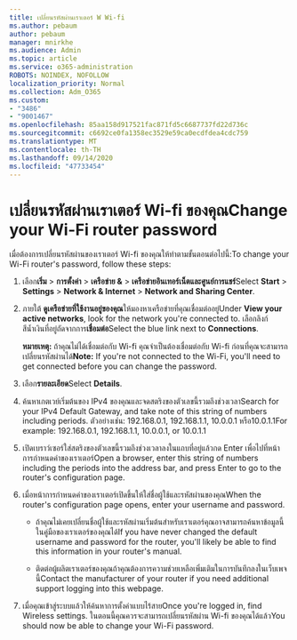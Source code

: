 ```yaml
---
title: เปลี่ยนรหัสผ่านเราเตอร์ W Wi-fi
ms.author: pebaum
author: pebaum
manager: mnirkhe
ms.audience: Admin
ms.topic: article
ms.service: o365-administration
ROBOTS: NOINDEX, NOFOLLOW
localization_priority: Normal
ms.collection: Adm_O365
ms.custom:
- "3486"
- "9001467"
ms.openlocfilehash: 85aa158d917521fac871fd5c6687737fd22d736c
ms.sourcegitcommit: c6692ce0fa1358ec3529e59ca0ecdfdea4cdc759
ms.translationtype: MT
ms.contentlocale: th-TH
ms.lasthandoff: 09/14/2020
ms.locfileid: "47733454"
---
```

# <a name="change-your-wi-fi-router-password"></a><span data-ttu-id="24cdd-102">เปลี่ยนรหัสผ่านเราเตอร์ Wi-fi ของคุณ</span><span class="sxs-lookup"><span data-stu-id="24cdd-102">Change your Wi-Fi router password</span></span>

<span data-ttu-id="24cdd-103">เมื่อต้องการเปลี่ยนรหัสผ่านของเราเตอร์ Wi-fi ของคุณให้ทำตามขั้นตอนต่อไปนี้:</span><span class="sxs-lookup"><span data-stu-id="24cdd-103">To change your Wi-Fi router's password, follow these steps:</span></span>

1. <span data-ttu-id="24cdd-104">เลือก**เริ่ม**  >  **การตั้งค่า**  >  **เครือข่าย &**  >  **เครือข่ายอินเทอร์เน็ตและศูนย์การแชร์**</span><span class="sxs-lookup"><span data-stu-id="24cdd-104">Select **Start** > **Settings** > **Network & Internet** > **Network and Sharing Center**.</span></span>

2. <span data-ttu-id="24cdd-105">ภายใต้ **ดูเครือข่ายที่ใช้งานอยู่ของคุณ**ให้มองหาเครือข่ายที่คุณเชื่อมต่ออยู่</span><span class="sxs-lookup"><span data-stu-id="24cdd-105">Under **View your active networks**, look for the network you're connected to.</span></span> <span data-ttu-id="24cdd-106">เลือกลิงก์สีน้ำเงินที่อยู่ถัดจากการ**เชื่อมต่อ**</span><span class="sxs-lookup"><span data-stu-id="24cdd-106">Select the blue link next to **Connections**.</span></span><br>

   <span data-ttu-id="24cdd-107">**หมายเหตุ:** ถ้าคุณไม่ได้เชื่อมต่อกับ Wi-fi คุณจำเป็นต้องเชื่อมต่อกับ Wi-fi ก่อนที่คุณจะสามารถเปลี่ยนรหัสผ่านได้</span><span class="sxs-lookup"><span data-stu-id="24cdd-107">**Note:** If you're not connected to the Wi-Fi, you'll need to get connected before you can change the password.</span></span>

3. <span data-ttu-id="24cdd-108">เลือก**รายละเอียด**</span><span class="sxs-lookup"><span data-stu-id="24cdd-108">Select **Details**.</span></span>

4. <span data-ttu-id="24cdd-109">ค้นหาเกตเวย์เริ่มต้นของ IPv4 ของคุณและจดสตริงของตัวเลขนี้รวมถึงช่วงเวลา</span><span class="sxs-lookup"><span data-stu-id="24cdd-109">Search for your IPv4 Default Gateway, and take note of this string of numbers including periods.</span></span> <span data-ttu-id="24cdd-110">ตัวอย่างเช่น: 192.168.0.1, 192.168.1.1, 10.0.0.1 หรือ10.0.1.1</span><span class="sxs-lookup"><span data-stu-id="24cdd-110">For example: 192.168.0.1, 192.168.1.1, 10.0.0.1, or 10.0.1.1</span></span>

5. <span data-ttu-id="24cdd-111">เปิดเบราว์เซอร์ใส่สตริงของตัวเลขนี้รวมถึงช่วงเวลาลงในแถบที่อยู่แล้วกด Enter เพื่อไปที่หน้าการกำหนดค่าของเราเตอร์</span><span class="sxs-lookup"><span data-stu-id="24cdd-111">Open a browser, enter this string of numbers including the periods into the address bar, and press Enter to go to the router's configuration page.</span></span>

6. <span data-ttu-id="24cdd-112">เมื่อหน้าการกำหนดค่าของเราเตอร์เปิดขึ้นให้ใส่ชื่อผู้ใช้และรหัสผ่านของคุณ</span><span class="sxs-lookup"><span data-stu-id="24cdd-112">When the router's configuration page opens, enter your username and password.</span></span><br>
   - <span data-ttu-id="24cdd-113">ถ้าคุณไม่เคยเปลี่ยนชื่อผู้ใช้และรหัสผ่านเริ่มต้นสำหรับเราเตอร์คุณอาจสามารถค้นหาข้อมูลนี้ในคู่มือของเราเตอร์ของคุณได้</span><span class="sxs-lookup"><span data-stu-id="24cdd-113">If you have never changed the default username and password for the router, you'll likely be able to find this information in your router's manual.</span></span>

   - <span data-ttu-id="24cdd-114">ติดต่อผู้ผลิตเราเตอร์ของคุณถ้าคุณต้องการความช่วยเหลือเพิ่มเติมในการบันทึกลงในเว็บเพจนี้</span><span class="sxs-lookup"><span data-stu-id="24cdd-114">Contact the manufacturer of your router if you need additional support logging into this webpage.</span></span>

7. <span data-ttu-id="24cdd-115">เมื่อคุณเข้าสู่ระบบแล้วให้ค้นหาการตั้งค่าแบบไร้สาย</span><span class="sxs-lookup"><span data-stu-id="24cdd-115">Once you're logged in, find Wireless settings.</span></span> <span data-ttu-id="24cdd-116">ในตอนนี้คุณควรจะสามารถเปลี่ยนรหัสผ่าน Wi-fi ของคุณได้แล้ว</span><span class="sxs-lookup"><span data-stu-id="24cdd-116">You should now be able to change your Wi-Fi password.</span></span>

